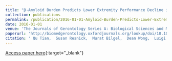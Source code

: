 ```yaml
---
title: "β-Amyloid Burden Predicts Lower Extremity Performance Decline in Cognitively Unimpaired Older Adults"
collection: publications
permalink: /publication/2016-01-01-Amyloid-Burden-Predicts-Lower-Extremity-Performance-Decline-in-Cognitively-Unimpaired-Older-Adults
date: 2016-01-01
venue: 'The Journals of Gerontology Series A: Biological Sciences and Medical Sciences'
paperurl: 'http://biomedgerontology.oxfordjournals.org/lookup/doi/10.1093/gerona/glw183'
citation: ' Qu Tian,  Susan Resnick,  Murat Bilgel,  Dean Wong,  Luigi Ferrucci,  Stephanie Studenski, &quot;β-Amyloid Burden Predicts Lower Extremity Performance Decline in Cognitively Unimpaired Older Adults.&quot; The Journals of Gerontology Series A: Biological Sciences and Medical Sciences, 2016.'
---
```

[Access paper here](http://biomedgerontology.oxfordjournals.org/lookup/doi/10.1093/gerona/glw183){:target="_blank"}
